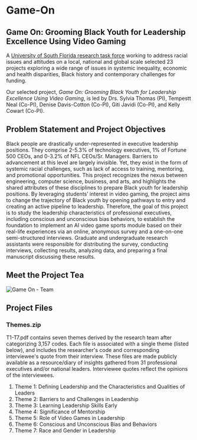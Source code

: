 # Game-On
## Game On: Grooming Black Youth for Leadership Excellence Using Video Gaming

A [University of South Florida research task force](https://www.usf.edu/news/2020/usf-selects-23-research-projects-for-funding-in-anti-racism-effort.aspx) working to address racial issues and attitudes on a local, national and global scale selected 23 projects exploring a wide range of issues in systemic inequality, economic and health disparities, Black history and contemporary challenges for funding.

Our selected project, *Game On: Grooming Black Youth for Leadership Excellence Using Video Gaming*, is led by Drs. Sylvia Thomas (PI), Tempestt Neal (Co-PI), Denise Davis-Cotton (Co-PI), Giti Javidi (Co-PI), and Kelly Cowart (Co-PI).

## Problem Statement and Project Objectives
Black people are drastically under-represented in executive leadership positions. They comprise 2-5.3% of technology executives, 1% of Fortune 500 CEOs, and 0-3.2% of NFL CEOs/Sr. Managers. Barriers to advancement at this level are largely invisible. Yet, they exist in the form of systemic racial challenges, such as lack of access to training, mentoring, and promotional opportunities. This project recognizes the nexus between engineering, computer science, business, and arts, and highlights the shared attributes of these disciplines to prepare Black youth for leadership positions. By leveraging students’ interest in video gaming, the project aims to change the trajectory of Black youth by opening pathways to entry and creating an active pipeline to leadership. Therefore, the goal of this project is to study the leadership characteristics of professional executives, including conscious and unconscious bias behaviors, to establish the foundation to implement an AI video game sports module based on their real-life experiences via an online, anonymous survey and a one-on-one semi-structured interviews. Graduate and undergraduate research assistants were responsible for distributing the survey, conducting interviews, collecting results, analyzing data, and preparing a final manuscript discussing these results. 

## Meet the Project Tea
![Game On - Team](https://user-images.githubusercontent.com/64705103/166125742-68ba5ef9-96cf-4890-aa60-f12eaed1033e.png)

## Project Files
### Themes.zip
T1-T7.pdf contains seven themes derived by the research team after categorizing 3,157 codes. Each file is associated with a single theme (listed below), and includes the researcher's code and corresponding interviewee's quote from their interview. These files are made publicly available as a resource/diary of insights gathered from 31 professional executives and/or national leaders. Interviewee quotes reflect the opinions of the interviewees.
1. Theme 1: Defining Leadership and the Characteristics and Qualities of Leaders 
2. Theme 2: Barriers to and Challenges in Leadership
3. Theme 3: Learning Leadership Skills Early
4. Theme 4: Significance of Mentorship
5. Theme 5: Role of Video Games in Leadership
6. Theme 6: Conscious and Unconscious Bias and Behaviors
7. Theme 7: Race and Gender in Leadership


